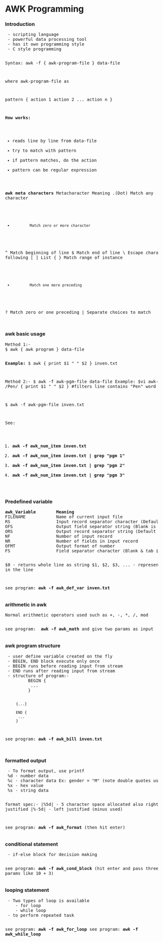 <h1>AWK Programming</h1>
  
<h3>Introduction</h3>
<pre>
 - scripting language
 - powerful data processing tool
 - has it own programming style
 - C style programming

Syntax:
	awk -f { awk-program-file } data-file
 
 where awk-program-file as 
 
  pattern {
  	action 1
  	action 2
  	...
  	action n
  }

<b>How works:</b> 
 - reads line by line from data-file
 - try to match with pattern
 - if pattern matches, do the action
 - pattern can be regular expression
 
<b>awk meta characters</b>
Metacharacter       Meaning
   .(Dot)        Match any character
   *             Match zero or more character
   ^             Match beginning of line
   $             Match end of line
   \             Escape character following
  [ ]            List
  { }            Match range of instance
   +             Match one more preceding
   ?             Match zero or one preceding
   |             Separate choices to match
    
</pre>


<h3>awk basic usage</h3>
<pre>
Method 1:-
$ awk { awk program } data-file

<b>Example:</b> 
$ awk { print $1 " " $2 } inven.txt

Method 2:-
$ awk -f awk-pgm-file data-file
Example:
$vi awk-pgm-file
/Pen/ { print $1 " " $2 } #filters line contains "Pen" word

$ awk -f awk-pgm-file inven.txt

See: 
 1. <b>awk -f awk_num_item inven.txt</b>
 2. <b>awk -f awk_num_item inven.txt | grep "pgm 1"</b>
 3. <b>awk -f awk_num_item inven.txt | grep "pgm 2"</b>
 4. <b>awk -f awk_num_item inven.txt | grep "pgm 3"</b>
</pre>

<h3>Predefined variable</h3>
<pre>
<b>awk_Variable        Meaning</b>
FILENAME            Name of current input file
RS                  Input record separator character (Default is new line)
OFS                 Output field separator string (Blank is default)
ORS                 Output record separator string (Default is new line)
NF                  Number of input record
NR                  Number of fields in input record
OFMT                Output format of number
FS                  Field separator character (Blank & tab is default)

$0 - returns whole line as string
$1, $2, $3, ... - represents fields in the line

see program: <b>awk -f awk_def_var inven.txt</b>
</pre>

<h3>arithmetic in awk</h3>
<pre>
Normal arithmetic operators used such as +, -, *, /, mod

see program: <b> awk -f awk_math</b> and give two params as input
</pre>

<h3>awk program structure</h3>
<pre>
 - user define variable created on the fly
 - BEGIN, END block execute only once
 - BEGIN runs before reading input from stream
 - END runs after reading input from stream 
 - structure of program:-
		 BEGIN {
		  ...
		 }
		 
		 {...}
		 
		 END {
		  ...
		 }
		 
see program: <b>awk -f awk_bill inven.txt</b>		 
</pre>


<h3>formatted output</h3>
<pre>
 - To format output, use printf 
 %d - number data
 %c - character data Ex: gender = "M" (note double quotes used)
 %x - hex value
 %s - string data
 
 format spec:-
 |%5d| - 5 character space allocated also right justified
 |%-5d| - left justified (minus used)

see program: <b>awk -f awk_format</b> (then hit enter)
</pre>


<h3>conditional statement</h3>
<pre>
 - if-else block for decision making

see program: <b>awk -f awk_cond_block</b> (hit enter and pass three params like 10 + 3)
</pre>

<h3>looping statement</h3>
<pre>
 - Two types of loop is available
 	- for loop
 	- while loop
 - to perform repeated task

see program: <b>awk -f awk_for_loop</b>
see program: <b>awk -f awk_while_loop</b>
</pre>







